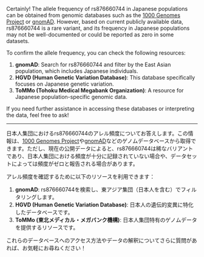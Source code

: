 Certainly! The allele frequency of rs876660744 in Japanese populations can be obtained from genomic databases such as the [1000 Genomes Project](https://www.internationalgenome.org/) or [gnomAD](https://gnomad.broadinstitute.org/). However, based on current publicly available data, rs876660744 is a rare variant, and its frequency in Japanese populations may not be well-documented or could be reported as zero in some datasets.

To confirm the allele frequency, you can check the following resources:
1. **gnomAD**: Search for rs876660744 and filter by the East Asian population, which includes Japanese individuals.
2. **HGVD (Human Genetic Variation Database)**: This database specifically focuses on Japanese genetic variation.
3. **ToMMo (Tohoku Medical Megabank Organization)**: A resource for Japanese population-specific genomic data.

If you need further assistance in accessing these databases or interpreting the data, feel free to ask!

---

日本人集団におけるrs876660744のアレル頻度についてお答えします。この情報は、[1000 Genomes Project](https://www.internationalgenome.org/)や[gnomAD](https://gnomad.broadinstitute.org/)などのゲノムデータベースから取得できます。ただし、現在の公開データによると、rs876660744は稀なバリアントであり、日本人集団における頻度が十分に記録されていない場合や、データセットによっては頻度がゼロと報告される場合があります。

アレル頻度を確認するために以下のリソースを利用できます：
1. **gnomAD**: rs876660744を検索し、東アジア集団（日本人を含む）でフィルタリングします。
2. **HGVD (Human Genetic Variation Database)**: 日本人の遺伝的変異に特化したデータベースです。
3. **ToMMo (東北メディカル・メガバンク機構)**: 日本人集団特有のゲノムデータを提供するリソースです。

これらのデータベースへのアクセス方法やデータの解釈についてさらに質問があれば、お気軽にお尋ねください！